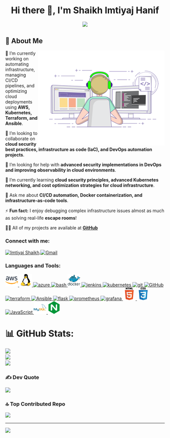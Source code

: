 <!--## Hi there 👋, I'm Shaikh Imtiyaj
#<div align="center"> <img src="https://github.com/imtiyaj43/imtiyaj43/blob/main/LinkedIn%20Banner.png"> </div>

<h3 align="center">A passionate DevOps Engineer From India. I work in Corporate IT Sector </h3>-->

<div align="center" style="position: relative; width: 100%; height: auto;">
  <h1>Hi there 👋, I'm Shaikh Imtiyaj Hanif</h1>
  <p>
    <img src="https://readme-typing-svg.herokuapp.com?font=Fira+Code&weight=850&size=22&duration=4000&pause=1000&color=ffA500&center=true&vCenter=true&width=850&lines=DevOps+%7C+Cloud+%7C+SysOps;It's+all+about+the+unification+and+automation+of+the+process." />
  </p>
</div>

## 💫 About Me

<img align="right" alt="Coding" width="400" src="https://raw.githubusercontent.com/devSouvik/devSouvik/master/gif3.gif">

🔭 I’m currently working on automating infrastructure, managing CI/CD pipelines, and optimizing cloud deployments using **AWS, Kubernetes, Terraform, and Ansible**.  

👯 I’m looking to collaborate on **cloud security best practices, infrastructure as code (IaC), and DevOps automation projects**.  

🤝 I’m looking for help with **advanced security implementations in DevOps and improving observability in cloud environments**.  

🌱 I’m currently learning **cloud security principles, advanced Kubernetes networking, and cost optimization strategies for cloud infrastructure**.  

💬 Ask me about **CI/CD automation, Docker containerization, and infrastructure-as-code tools**.  

⚡ **Fun fact:** I enjoy debugging complex infrastructure issues almost as much as solving real-life **escape rooms**!  

👨‍💻 All of my projects are available at **[GitHub](https://github.com/imtiyaj43)**

<h3 align="left">Connect with me:</h3>
<p align="left">
  <a href="https://www.linkedin.com/in/imtiyajshaikh" target="blank"> 
    <img align="center" src="https://raw.githubusercontent.com/rahuldkjain/github-profile-readme-generator/master/src/images/icons/Social/linked-in-alt.svg" alt="Imtiyaj Shaikh" height="30" width="40" />
  </a>

  <a href="mailto:imtiyajshaikh6083@gmail.com" target="blank">
    <img align="center" src="https://upload.wikimedia.org/wikipedia/commons/7/7e/Gmail_icon_%282020%29.svg" alt="Gmail" height="30" width="40" />
  </a>
</p>

<h3 align="left">Languages and Tools:</h3>
<p align="left"> 
  <a href="https://aws.amazon.com" target="_blank" rel="noreferrer">
    <img src="https://raw.githubusercontent.com/devicons/devicon/master/icons/amazonwebservices/amazonwebservices-original-wordmark.svg" alt="aws" width="40" height="40"/> 
  </a> 
  <a href="https://www.linux.org/" target="_blank" rel="noreferrer"> 
    <img src="https://raw.githubusercontent.com/devicons/devicon/master/icons/linux/linux-original.svg" alt="linux" width="40" height="40"/> 
  </a>
  <a href="https://azure.microsoft.com/en-in/" target="_blank" rel="noreferrer"> 
    <img src="https://www.vectorlogo.zone/logos/microsoft_azure/microsoft_azure-icon.svg" alt="azure" width="40" height="40"/> 
  </a> 
  <a href="https://www.gnu.org/software/bash/" target="_blank" rel="noreferrer"> 
  <img src="https://upload.wikimedia.org/wikipedia/commons/8/82/Gnu-bash-logo.svg" alt="bash" width="40" height="40"/> 
  </a> 
  <a href="https://www.docker.com/" target="_blank" rel="noreferrer"> 
    <img src="https://raw.githubusercontent.com/devicons/devicon/master/icons/docker/docker-original-wordmark.svg" alt="docker" width="40" height="40"/> 
  </a> 
  <a href="https://www.jenkins.io" target="_blank" rel="noreferrer"> 
    <img src="https://www.vectorlogo.zone/logos/jenkins/jenkins-icon.svg" alt="jenkins" width="40" height="40"/> 
  </a> 
  <a href="https://kubernetes.io" target="_blank" rel="noreferrer"> 
    <img src="https://www.vectorlogo.zone/logos/kubernetes/kubernetes-icon.svg" alt="kubernetes" width="40" height="40"/> 
  </a> 
  <a href="https://git-scm.com/" target="_blank" rel="noreferrer"> 
    <img src="https://www.vectorlogo.zone/logos/git-scm/git-scm-icon.svg" alt="git" width="40" height="40"/> 
  </a> 
  <a href="https://github.com/" target="_blank" rel="noreferrer"> 
    <img src="https://www.vectorlogo.zone/logos/github/github-tile.svg" alt="GitHub" width="40" height="40"/> 
  </a> 
  <a href="https://developer.hashicorp.com/terraform" target="_blank" rel="noreferrer"> 
    <img src="https://www.vectorlogo.zone/logos/terraformio/terraformio-ar21~bgwhite.svg" alt="terraform" width="40" height="40"/> 
  </a> 
   <a href="https://docs.ansible.com/ansible/latest/getting_started/index.html" target="_blank" rel="noreferrer"> 
    <img src="https://upload.wikimedia.org/wikipedia/commons/2/24/Ansible_logo.svg" alt="Ansible" width="40" height="40"/> 
</a>
  <a href="https://flask.palletsprojects.com/" target="_blank" rel="noreferrer"> 
    <img src="https://www.vectorlogo.zone/logos/palletsprojects_flask/palletsprojects_flask-ar21.svg" alt="flask" width="40" height="40"/> 
  </a> 
  <a href="https://prometheus.io/" target="_blank" rel="noreferrer"> 
    <img src="https://www.vectorlogo.zone/logos/prometheusio/prometheusio-icon.svg" alt="prometheus" width="40" height="40"/> 
  </a>
  <a href="https://grafana.com" target="_blank" rel="noreferrer"> 
    <img src="https://www.vectorlogo.zone/logos/grafana/grafana-icon.svg" alt="grafana" width="40" height="40"/> 
  </a>  
  <a href="https://www.w3.org/html/" target="_blank" rel="noreferrer"> 
    <img src="https://raw.githubusercontent.com/devicons/devicon/master/icons/html5/html5-original-wordmark.svg" alt="html5" width="40" height="40"/> 
  </a> 
  <a href="https://www.w3schools.com/css/" target="_blank" rel="noreferrer"> 
    <img src="https://raw.githubusercontent.com/devicons/devicon/master/icons/css3/css3-original-wordmark.svg" alt="css3" width="40" height="40"/> 
  </a>
  <a href="https://www.w3schools.com/js/" target="_blank" rel="noreferrer"> 
    <img src="https://upload.wikimedia.org/wikipedia/commons/6/6a/JavaScript-logo.png" alt="JavaScript" width="40" height="40"/> 
</a>

  <a href="https://www.mysql.com/" target="_blank" rel="noreferrer"> 
    <img src="https://raw.githubusercontent.com/devicons/devicon/master/icons/mysql/mysql-original-wordmark.svg" alt="mysql" width="40" height="40"/> 
  </a> 
  <a href="https://www.nginx.com" target="_blank" rel="noreferrer"> 
    <img src="https://raw.githubusercontent.com/devicons/devicon/master/icons/nginx/nginx-original.svg" alt="nginx" width="40" height="40"/> 
  </a> 
</p>


# 📊 GitHub Stats:
![](https://github-readme-stats.vercel.app/api?username=imtiyaj43&theme=radical&hide_border=false&include_all_commits=true&count_private=false)<br/>
![](https://nirzak-streak-stats.vercel.app/?user=imtiyaj43&theme=radical&hide_border=false)<br/>
![](https://github-readme-stats.vercel.app/api/top-langs/?username=imtiyaj43&theme=radical&hide_border=false&include_all_commits=true&count_private=false&layout=compact)

### ✍️ Dev Quote
![](https://quotes-github-readme.vercel.app/api?type=horizontal&theme=radical)

### 🔝 Top Contributed Repo
![](https://github-contributor-stats.vercel.app/api?username=imtiyaj43&limit=5&theme=dark&combine_all_yearly_contributions=true)

---
[![](https://visitcount.itsvg.in/api?id=imtiyaj43&icon=0&color=0)](https://visitcount.itsvg.in)
